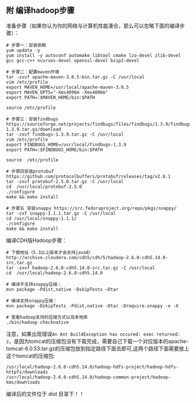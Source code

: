 ## 附 编译hadoop步骤

准备步骤（如果你认为你的网络与计算机性能凑合，那么可以忽略下面的编译步骤）：
```
# 步骤一：安装依赖
yum update -y
yum install -y autoconf automake libtool cmake lzo-devel zlib-devel gcc gcc-c++ ncurses-devel openssl-devel bzip2-devel

# 步骤二：配置maven环境
tar -zxvf apache-maven-3.0.5-bin.tar.gz -C /usr/local
vim /etc/profile
export MAVEN_HOME=/usr/local/apache-maven-3.0.5
export MAVEN_OPTS="-Xms4096m -Xmx4096m"
export PATH=:$MAVEN_HOME/bin:$PATH

source /etc/profile

# 步骤三：安装findbugs  https://sourceforge.net/projects/findbugs/files/findbugs/1.3.9/findbugs-1.3.9.tar.gz/download
tar -zxvf findbugs-1.3.9.tar.gz -C /usr/local
vim /etc/profile
export FINDBUGS_HOME=/usr/local/findbugs-1.3.9
export PATH=:$FINDBUGS_HOME/bin:$PATH

source  /etc/profile

# 步骤四安装protobuf  https://github.com/protocolbuffers/protobuf/releases/tag/v2.6.1 
tar -zxvf protobuf-2.5.0.tar.gz -C /usr/local
cd  /usr/local/protobuf-2.5.0
./configure
make && make install

# 步骤五 安装snappy https://src.fedoraproject.org/repo/pkgs/snappy/
tar -zxf snappy-1.1.1.tar.gz -C /usr/local
cd /usr/local/snappy-1.1.1/
./configure
make && make install
```

编译CDH版Hadoop步骤：
```
# 下载地址（5.3以上版本才会支持java8） http://archive.cloudera.com/cdh5/cdh/5/hadoop-2.6.0-cdh5.14.0-src.tar.gz
tar -zxvf hadoop-2.6.0-cdh5.14.0-src.tar.gz -C /usr/local
cd  /usr/local/hadoop-2.6.0-cdh5.14.0

# 编译不支持snappy压缩：
mvn package -Pdist,native -DskipTests –Dtar   

# 编译支持snappy压缩：
mvn package -DskipTests -Pdist,native -Dtar -Drequire.snappy -e -X

# 查看hadoop支持的压缩方式以及本地库
./bin/hadoop checknative  
```

注意，如果出现错误`An Ant BuildException has occured: exec returned: 2`，是因为tomcat的压缩包没有下载完成，需要自己下载一个对应版本的apache-tomcat-6.0.53.tar.gz的压缩包放到指定路径下面去即可,这两个路径下面需要放上这个tomcat的压缩包:
```
/usr/local/hadoop-2.6.0-cdh5.14.0/hadoop-hdfs-project/hadoop-hdfs-httpfs/downloads
/usr/local/hadoop-2.6.0-cdh5.14.0/hadoop-common-project/hadoop-kms/downloads
```  

编译后的文件位于 dist 目录下！！